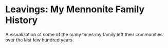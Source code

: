 # Leavings: My Mennonite Family History

A visualization of some of the many times my family left their communities over the last few hundred years. 